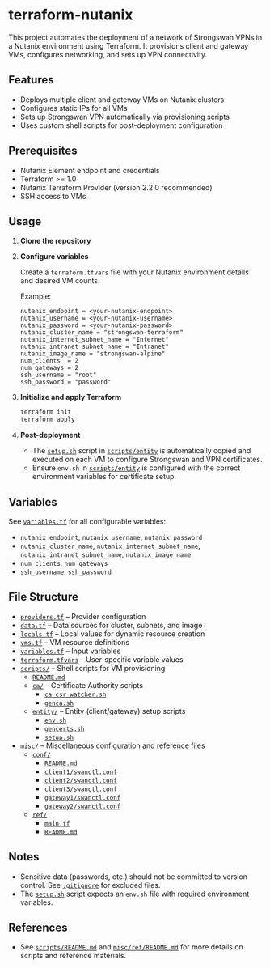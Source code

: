 # terraform-nutanix

This project automates the deployment of a network of Strongswan VPNs in a Nutanix environment using Terraform. It provisions client and gateway VMs, configures networking, and sets up VPN connectivity.

## Features

- Deploys multiple client and gateway VMs on Nutanix clusters
- Configures static IPs for all VMs
- Sets up Strongswan VPN automatically via provisioning scripts
- Uses custom shell scripts for post-deployment configuration

## Prerequisites

- Nutanix Element endpoint and credentials
- Terraform >= 1.0
- Nutanix Terraform Provider (version 2.2.0 recommended)
- SSH access to VMs

## Usage

1. **Clone the repository**

2. **Configure variables**

   Create a `terraform.tfvars` file with your Nutanix environment details and desired VM counts.

   Example:

   ```hcl
   nutanix_endpoint = <your-nutanix-endpoint>
   nutanix_username = <your-nutanix-username>
   nutanix_password = <your-nutanix-password>
   nutanix_cluster_name = "strongswan-terraform"
   nutanix_internet_subnet_name = "Internet"
   nutanix_intranet_subnet_name = "Intranet"
   nutanix_image_name = "strongswan-alpine"
   num_clients  = 2
   num_gateways = 2
   ssh_username = "root"
   ssh_password = "password"
   ```

3. **Initialize and apply Terraform**

   ```bash
   terraform init
   terraform apply
   ```

4. **Post-deployment**

   - The [`setup.sh`](scripts/entity/setup.sh) script in [`scripts/entity`](scripts/entity/) is automatically copied and executed on each VM to configure Strongswan and VPN certificates.
   - Ensure `env.sh` in [`scripts/entity`](scripts/entity/) is configured with the correct environment variables for certificate setup.

## Variables

See [`variables.tf`](variables.tf) for all configurable variables:

- `nutanix_endpoint`, `nutanix_username`, `nutanix_password`
- `nutanix_cluster_name`, `nutanix_internet_subnet_name`, `nutanix_intranet_subnet_name`, `nutanix_image_name`
- `num_clients`, `num_gateways`
- `ssh_username`, `ssh_password`

## File Structure

- [`providers.tf`](providers.tf) – Provider configuration
- [`data.tf`](data.tf) – Data sources for cluster, subnets, and image
- [`locals.tf`](locals.tf) – Local values for dynamic resource creation
- [`vms.tf`](vms.tf) – VM resource definitions
- [`variables.tf`](variables.tf) – Input variables
- [`terraform.tfvars`](terraform.tfvars) – User-specific variable values
- [`scripts/`](scripts/) – Shell scripts for VM provisioning
  - [`README.md`](scripts/README.md)
  - [`ca/`](scripts/ca/) – Certificate Authority scripts
    - [`ca_csr_watcher.sh`](scripts/ca/ca_csr_watcher.sh)
    - [`genca.sh`](scripts/ca/genca.sh)
  - [`entity/`](scripts/entity/) – Entity (client/gateway) setup scripts
    - [`env.sh`](scripts/entity/env.sh)
    - [`gencerts.sh`](scripts/entity/gencerts.sh)
    - [`setup.sh`](scripts/entity/setup.sh)
- [`misc/`](misc/) – Miscellaneous configuration and reference files
  - [`conf/`](misc/conf/)
    - [`README.md`](misc/conf/README.md)
    - [`client1/swanctl.conf`](misc/conf/client1/swanctl.conf)
    - [`client2/swanctl.conf`](misc/conf/client2/swanctl.conf)
    - [`client3/swanctl.conf`](misc/conf/client3/swanctl.conf)
    - [`gateway1/swanctl.conf`](misc/conf/gateway1/swanctl.conf)
    - [`gateway2/swanctl.conf`](misc/conf/gateway2/swanctl.conf)
  - [`ref/`](misc/ref/)
    - [`main.tf`](misc/ref/main.tf)
    - [`README.md`](misc/ref/README.md)

## Notes

- Sensitive data (passwords, etc.) should not be committed to version control. See [`.gitignore`](.gitignore) for excluded files.
- The [`setup.sh`](scripts/entity/setup.sh) script expects an `env.sh` file with required environment variables.

## References

- See [`scripts/README.md`](scripts/README.md) and [`misc/ref/README.md`](misc/ref/README.md) for more details on scripts and reference materials.
